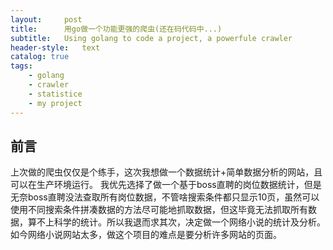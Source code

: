 ```yaml
---
layout:     post
title:      用go做一个功能更强的爬虫(还在码代码中...)
subtitle:   Using golang to code a project, a powerfule crawler
header-style:   text
catalog: true
tags:
    - golang
    - crawler
    - statistice
    - my project
---
```


## 前言

上次做的爬虫仅仅是个练手，这次我想做一个数据统计+简单数据分析的网站，且可以在生产环境运行。
我优先选择了做一个基于boss直聘的岗位数据统计，但是无奈boss直聘没法查取所有岗位数据，不管啥搜索条件都只显示10页，虽然可以使用不同搜索条件拼凑数据的方法尽可能地抓取数据，但这毕竟无法抓取所有数据，算不上科学的统计。所以我退而求其次，决定做一个网络小说的统计及分析。如今网络小说网站太多，做这个项目的难点是要分析许多网站的页面。

## 


